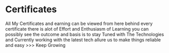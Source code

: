 # Certificates
All My Certificates and earning can be viewed from here 
behind every certificate there is alot of Effort and Enthusiasm of Learning you can possibly see the outcome and basis is to stay Tuned with The Technologies 
and Currently working with the latest tech allure us to  make things reliable and easy >>> Keep Growing
